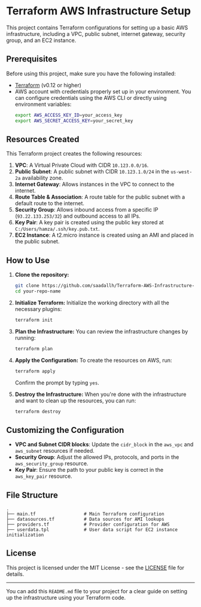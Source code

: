 

# Terraform AWS Infrastructure Setup

This project contains Terraform configurations for setting up a basic AWS infrastructure, including a VPC, public subnet, internet gateway, security group, and an EC2 instance.

## Prerequisites

Before using this project, make sure you have the following installed:

- [Terraform](https://www.terraform.io/downloads.html) (v0.12 or higher)
- AWS account with credentials properly set up in your environment. You can configure credentials using the AWS CLI or directly using environment variables:
  ```bash
  export AWS_ACCESS_KEY_ID=your_access_key
  export AWS_SECRET_ACCESS_KEY=your_secret_key
  ```

## Resources Created

This Terraform project creates the following resources:

1. **VPC**: A Virtual Private Cloud with CIDR `10.123.0.0/16`.
2. **Public Subnet**: A public subnet with CIDR `10.123.1.0/24` in the `us-west-2a` availability zone.
3. **Internet Gateway**: Allows instances in the VPC to connect to the internet.
4. **Route Table & Association**: A route table for the public subnet with a default route to the internet.
5. **Security Group**: Allows inbound access from a specific IP (`93.22.133.253/32`) and outbound access to all IPs.
6. **Key Pair**: A key pair is created using the public key stored at `C:/Users/hamza/.ssh/key.pub.txt`.
7. **EC2 Instance**: A t2.micro instance is created using an AMI and placed in the public subnet.

## How to Use

1. **Clone the repository:**
   ```bash
   git clone https://github.com/saadallh/Terraform-AWS-Infrastructure-Setup.git
   cd your-repo-name
   ```

2. **Initialize Terraform:**
   Initialize the working directory with all the necessary plugins:
   ```bash
   terraform init
   ```

3. **Plan the Infrastructure:**
   You can review the infrastructure changes by running:
   ```bash
   terraform plan
   ```

4. **Apply the Configuration:**
   To create the resources on AWS, run:
   ```bash
   terraform apply
   ```
   Confirm the prompt by typing `yes`.

5. **Destroy the Infrastructure:**
   When you're done with the infrastructure and want to clean up the resources, you can run:
   ```bash
   terraform destroy
   ```

## Customizing the Configuration

- **VPC and Subnet CIDR blocks**: Update the `cidr_block` in the `aws_vpc` and `aws_subnet` resources if needed.
- **Security Group**: Adjust the allowed IPs, protocols, and ports in the `aws_security_group` resource.
- **Key Pair**: Ensure the path to your public key is correct in the `aws_key_pair` resource.

## File Structure

```
.
├── main.tf                  # Main Terraform configuration
├── datasources.tf           # Data sources for AMI lookups
├── providers.tf             # Provider configuration for AWS
├── userdata.tpl             # User data script for EC2 instance initialization
```


## License

This project is licensed under the MIT License - see the [LICENSE](LICENSE.txt) file for details.

---

You can add this `README.md` file to your project for a clear guide on setting up the infrastructure using your Terraform code.

